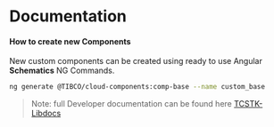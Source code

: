 # Documentation 
#### How to create new Components
New custom components can be created using ready to use Angular <b>Schematics</b> NG Commands.

```bash
ng generate @TIBCO/cloud-components:comp-base --name custom_base
```

> Note:
> full Developer documentation can be found here
> [TCSTK-Libdocs](https://tibcosoftware.github.io/TCSTK-Libdocs/)
